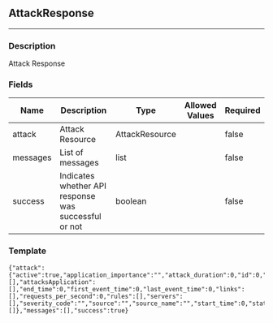 ## AttackResponse
---
### Description
Attack Response
### Fields
| Name | Description | Type | Allowed Values | Required |
| ---- | ----------- | ---- | -------------- | -------- |
| attack | Attack Resource | AttackResource |  | false |
| messages | List of messages | list |  | false |
| success | Indicates whether API response was successful or not | boolean |  | false |
### Template
```
{"attack":{"active":true,"application_importance":"","attack_duration":0,"id":0,"attack_impact":"","attack_label":"","uuid":"","attackers":[],"attacksApplication":[],"end_time":0,"first_event_time":0,"last_event_time":0,"links":[],"requests_per_second":0,"rules":[],"servers":[],"severity_code":"","source":"","source_name":"","start_time":0,"status":"","suppressed":true,"probes":0,"type":"","user_agents":[]},"messages":[],"success":true}
```
